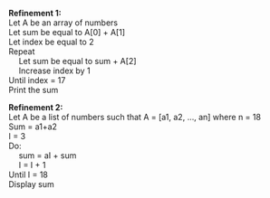 **Refinement 1:**  
Let A be an array of numbers  
Let sum be equal to A[0] + A[1]  
Let index be equal to 2  
Repeat  
&emsp; Let sum be equal to sum + A[2]  
&emsp; Increase index by 1  
Until index = 17  
Print the sum  

**Refinement 2:**  
Let A be a list of numbers such that A = [a1, a2, …, an] where n = 18  
Sum = a1+a2  
I = 3  
Do:  
&emsp; sum = aI + sum  
&emsp; I = I + 1  
Until I = 18  
Display sum  